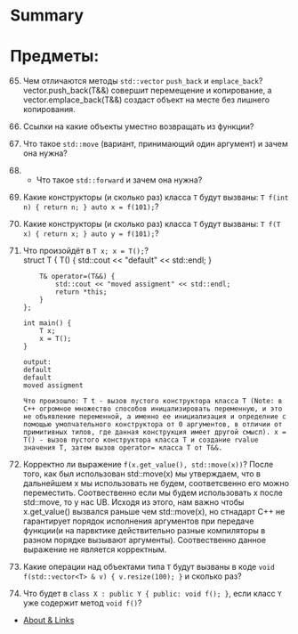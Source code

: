 # Summary

# Предметы:



65. Чем отличаются методы `std::vector` `push_back` и `emplace_back`?  
        vector.push_back(T&&) совершит перемещение и копирование, а vector.emplace_back(T&&) создаст объект на месте без лишнего копирования. 



66. Ссылки на какие объекты уместно возвращать из функции?  
67. Что такое `std::move` (вариант, принимающий один аргумент) и зачем она нужна?  
68. * Что такое `std::forward` и зачем она нужна?  
69. Какие конструкторы (и сколько раз) класса `T` будут вызваны: `T f(int n) { return n; } auto x = f(101);`?  
70. Какие конструкторы (и сколько раз) класса `T` будут вызваны: `T f(T x) { return x; } auto y = f(101);`?  
71. Что произойдёт в `T x; x = T();`?  
        struct T {
            T() {
                std::cout << "default" << std::endl;
            }

            T& operator=(T&&) {
                std::cout << "moved assigment" << std::endl;
                return *this;
            }   
        };

        int main() {
            T x;
            x = T();
        }

        output: 
        default
        default
        moved assigment

        Что произошло: T t - вызов пустого конструктора класса T (Note: в С++ огромное множество способов иницализировать переменную, и это не объявление переменной, а именно ее инициализация и определние с помощью умолчательного конструктора от 0 аргументов, в отличии от примитивных типов, где данная конструкция имеет другой смысл). х = Т() - вызов пустого конструктора класса Т и создание rvalue значения T, затем вызов operator= класса Т от T&&.

72. Корректно ли выражение `f(x.get_value(), std::move(x))`? 
        После того, как был использован std::move(х) мы утверждаем, что в дальнейшем х мы использовать не будем, соответсвенно его можно переместить. Соотвественно если мы будем использовать х после std::move, то у нас UB. Исходя из этого, нам важно чтобы x.get_value() вызвался раньше чем std::move(x), но стнадарт С++ не гарантирует порядок исполнения аргументов при передаче функции(и на парвктике действительно разные компиляторы в разном порядке вызывают аргументы). Соотвественно данное выражение не является корректным.

73. Какие операции над объектами типа `T` будут вызваны в коде `void f(std::vector<T> & v) { v.resize(100); }` и сколько раз?
        
74. Что будет в `class X : public Y { public: void f(); }`, если класс `Y` уже содержит метод `void f()`?  




- [About & Links](./course.md)
